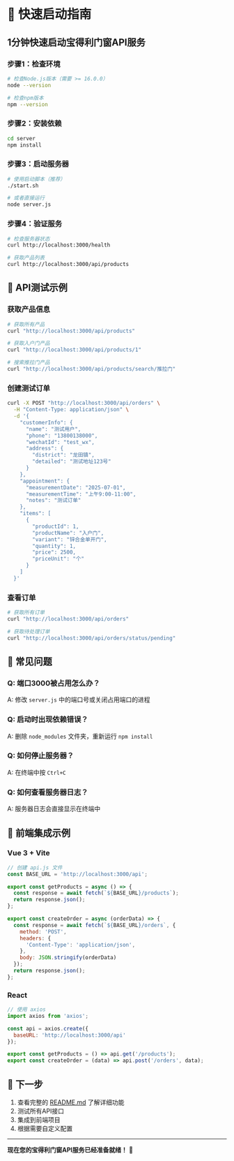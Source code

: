 # 🚀 快速启动指南

## 1分钟快速启动宝得利门窗API服务

### 步骤1：检查环境
```bash
# 检查Node.js版本（需要 >= 16.0.0）
node --version

# 检查npm版本
npm --version
```

### 步骤2：安装依赖
```bash
cd server
npm install
```

### 步骤3：启动服务器
```bash
# 使用启动脚本（推荐）
./start.sh

# 或者直接运行
node server.js
```

### 步骤4：验证服务
```bash
# 检查服务器状态
curl http://localhost:3000/health

# 获取产品列表
curl http://localhost:3000/api/products
```

## 🧪 API测试示例

### 获取产品信息
```bash
# 获取所有产品
curl "http://localhost:3000/api/products"

# 获取入户门产品
curl "http://localhost:3000/api/products/1"

# 搜索推拉门产品
curl "http://localhost:3000/api/products/search/推拉门"
```

### 创建测试订单
```bash
curl -X POST "http://localhost:3000/api/orders" \
  -H "Content-Type: application/json" \
  -d '{
    "customerInfo": {
      "name": "测试用户",
      "phone": "13800138000",
      "wechatId": "test_wx",
      "address": {
        "district": "龙田镇",
        "detailed": "测试地址123号"
      }
    },
    "appointment": {
      "measurementDate": "2025-07-01",
      "measurementTime": "上午9:00-11:00",
      "notes": "测试订单"
    },
    "items": [
      {
        "productId": 1,
        "productName": "入户门",
        "variant": "锌合金单开门",
        "quantity": 1,
        "price": 2500,
        "priceUnit": "个"
      }
    ]
  }'
```

### 查看订单
```bash
# 获取所有订单
curl "http://localhost:3000/api/orders"

# 获取待处理订单
curl "http://localhost:3000/api/orders/status/pending"
```

## 🔧 常见问题

### Q: 端口3000被占用怎么办？
A: 修改 `server.js` 中的端口号或关闭占用端口的进程

### Q: 启动时出现依赖错误？
A: 删除 `node_modules` 文件夹，重新运行 `npm install`

### Q: 如何停止服务器？
A: 在终端中按 `Ctrl+C`

### Q: 如何查看服务器日志？
A: 服务器日志会直接显示在终端中

## 📱 前端集成示例

### Vue 3 + Vite
```javascript
// 创建 api.js 文件
const BASE_URL = 'http://localhost:3000/api';

export const getProducts = async () => {
  const response = await fetch(`${BASE_URL}/products`);
  return response.json();
};

export const createOrder = async (orderData) => {
  const response = await fetch(`${BASE_URL}/orders`, {
    method: 'POST',
    headers: {
      'Content-Type': 'application/json',
    },
    body: JSON.stringify(orderData)
  });
  return response.json();
};
```

### React
```javascript
// 使用 axios
import axios from 'axios';

const api = axios.create({
  baseURL: 'http://localhost:3000/api'
});

export const getProducts = () => api.get('/products');
export const createOrder = (data) => api.post('/orders', data);
```

## 🎯 下一步

1. 查看完整的 [README.md](./README.md) 了解详细功能
2. 测试所有API接口
3. 集成到前端项目
4. 根据需要自定义配置

---

**现在您的宝得利门窗API服务已经准备就绪！** 🎉 